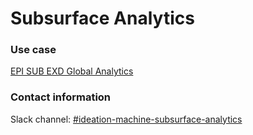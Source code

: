 # Subsurface Analytics

### Use case
[EPI SUB EXD Global Analytics](../use-cases/epi_sub_exd_Global_Analytics.md)

### Contact information

Slack channel: [#ideation-machine-subsurface-analytics](https://equinor.slack.com/archives/C04CV56R5DZ)

<SlackNote/>